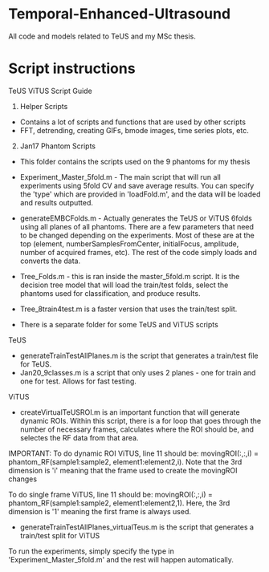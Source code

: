 # Temporal-Enhanced-Ultrasound
All code and models related to TeUS and my MSc thesis. 


# Script instructions
TeUS ViTUS Script Guide

1. Helper Scripts
- Contains a lot of scripts and functions that are used by other scripts
- FFT, detrending, creating GIFs, bmode images, time series plots, etc.


2. Jan17 Phantom Scripts
- This folder contains the scripts used on the 9 phantoms for my thesis
- Experiment_Master_5fold.m - The main script that will run all experiments using 5fold CV and save average results. 
You can specify the 'type' which are provided in 'loadFold.m', and the data will be loaded and results outputted. 
- generateEMBCFolds.m - Actually generates the TeUS or ViTUS 6folds using all planes of all phantoms.
There are a few parameters that need to be changed depending on the experiments. Most of these are at the top
(element, numberSamplesFromCenter, initialFocus, amplitude, number of acquired frames, etc). The rest of the code simply
loads and converts the data.
- Tree_Folds.m - this is ran inside the master_5fold.m script. It is the decision tree model that will load the train/test folds, select the phantoms used for classification, and produce results. 
- Tree_8train4test.m is a faster version that uses the train/test split. 

- There is a separate folder for some TeUS and ViTUS scripts

TeUS
- generateTrainTestAllPlanes.m is the script that generates a train/test file for TeUS. 
- Jan20_9classes.m is a script that only uses 2 planes - one for train and one for test. Allows for fast testing. 

ViTUS
- createVirtualTeUSROI.m is an important function that will generate dynamic ROIs. 
Within this script, there is a for loop that goes through the number of necessary 
frames, calculates where the ROI should be, and selectes the RF data from that area.

IMPORTANT: To do dynamic ROI ViTUS, line 11 should be: movingROI(:,:,i) = phantom_RF(sample1:sample2, element1:element2,i). 
Note that the 3rd dimension is 'i' meaning that the frame used to create the movingROI changes 

To do single frame ViTUS, line 11 should be: movingROI(:,:,i) = phantom_RF(sample1:sample2, element1:element2,1). Here, the 
3rd dimension is '1' meaning the first frame is always used. 

- generateTrainTestAllPlanes_virtualTeus.m is the script that generates a train/test split for ViTUS



To run the experiments, simply specify the type in 'Experiment_Master_5fold.m' and the rest will happen automatically. 
